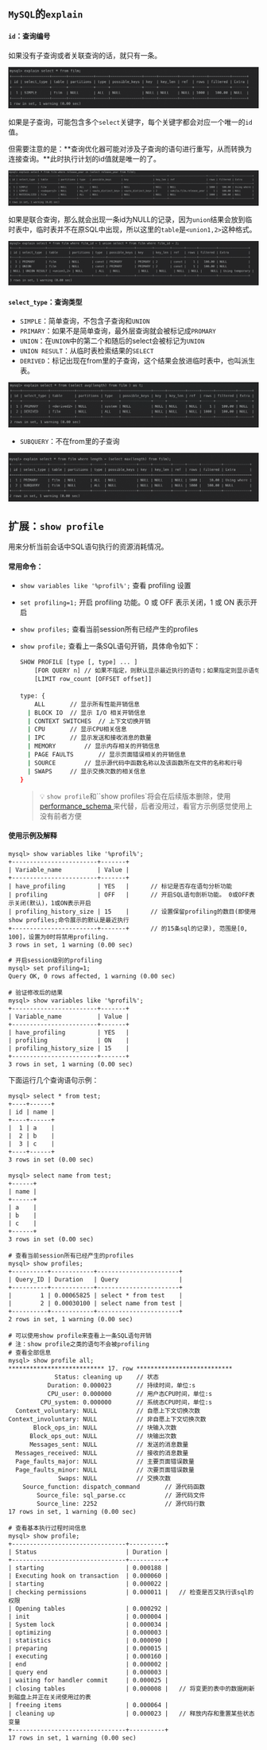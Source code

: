 ## `MySQL`的`explain`

#### `id`：查询编号

如果没有子查询或者关联查询的话，就只有一条。

![image-20210822153748244](https://raw.githubusercontent.com/Floweryu/typora-img/main/img/20210822153750.png)

如果是子查询，可能包含多个`select`关键字，每个关键字都会对应一个唯一的`id`值。

但需要注意的是：**查询优化器可能对涉及子查询的语句进行重写，从而转换为连接查询。**此时执行计划的id值就是唯一的了。

![image-20210822150105007](https://raw.githubusercontent.com/Floweryu/typora-img/main/img/20210822150106.png)

如果是联合查询，那么就会出现一条id为NULL的记录，因为`union`结果会放到临时表中，临时表并不在原SQL中出现，所以这里的`table`是`<union1,2>`这种格式。

![image-20210822150953982](https://raw.githubusercontent.com/Floweryu/typora-img/main/img/20210822150955.png)

#### `select_type`：查询类型

- `SIMPLE`：简单查询，不包含子查询和`UNION`
- `PRIMARY`：如果不是简单查询，最外层查询就会被标记成`PROMARY`
- `UNION`：在`UNION`中的第二个和随后的select会被标记为`UNION`
- `UNION RESULT`：从临时表检索结果的`SELECT`
- `DERIVED`：标记出现在from里的子查询，这个结果会放进临时表中，也叫派生表。

![image-20210822164757090](https://raw.githubusercontent.com/Floweryu/typora-img/main/img/20210822164758.png)

- `SUBQUERY`：不在from里的子查询

![image-20210822165755941](https://raw.githubusercontent.com/Floweryu/typora-img/main/img/20210822165759.png)



## 扩展：`show profile`

用来分析当前会话中SQL语句执行的资源消耗情况。

#### 常用命令：

- `show variables like '%profil%';`  查看 profiling 设置

- `set profiling=1;`  开启 profiling 功能。0 或 OFF 表示关闭，1 或 ON 表示开启

- `show profiles;` 查看当前session所有已经产生的profiles

- `show profile;` 查看上一条SQL语句开销，具体命令如下：

  ```bash
  SHOW PROFILE [type [, type] ... ]
      [FOR QUERY n]	// 如果不指定，则默认显示最近执行的语句；如果指定则显示语句n，n是query_id的值，可通过show profiles查看
      [LIMIT row_count [OFFSET offset]]
  
  type: {
      ALL		// 显示所有性能开销信息
    | BLOCK IO	// 显示 I/O 相关开销信息
    | CONTEXT SWITCHES	// 上下文切换开销
    | CPU		// 显示CPU相关信息
    | IPC		// 显示发送和接收消息的数量
    | MEMORY		// 显示内存相关的开销信息
    | PAGE FAULTS		// 显示页面错误相关的开销信息
    | SOURCE		// 显示源代码中函数名称以及该函数所在文件的名称和行号
    | SWAPS		// 显示交换次数的相关信息
  }
  ```

  > :bulb: `show profile`和``show profiles`将会在后续版本删除，使用 [performance_schema ](https://dev.mysql.com/doc/refman/8.0/en/performance-schema-query-profiling.html)来代替，后者没用过，看官方示例感觉使用上没有前者方便

#### 使用示例及解释

```mysql
mysql> show variables like '%profil%';
+------------------------+-------+
| Variable_name          | Value |
+------------------------+-------+
| have_profiling         | YES   |		// 标记是否存在语句分析功能
| profiling              | OFF   |		// 开启SQL语句剖析功能。 0或OFF表示关闭(默认)，1或ON表示开启
| profiling_history_size | 15    |		// 设置保留profiling的数目(即使用show profiles;命令展示的默认是最近执行
+------------------------+-------+		// 的15条sql的记录), 范围是[0, 100]，设置为0时将禁用profiling.
3 rows in set, 1 warning (0.00 sec)
```



```mysql
# 开启session级别的profiling
mysql> set profiling=1;
Query OK, 0 rows affected, 1 warning (0.00 sec)

# 验证修改后的结果
mysql> show variables like '%profil%';
+------------------------+-------+
| Variable_name          | Value |
+------------------------+-------+
| have_profiling         | YES   |
| profiling              | ON    |
| profiling_history_size | 15    |
+------------------------+-------+
3 rows in set, 1 warning (0.00 sec)
```

下面运行几个查询语句示例：

```mysql
mysql> select * from test;
+----+------+
| id | name |
+----+------+
|  1 | a    |
|  2 | b    |
|  3 | c    |
+----+------+
3 rows in set (0.00 sec)

mysql> select name from test;
+------+
| name |
+------+
| a    |
| b    |
| c    |
+------+
3 rows in set (0.00 sec)

# 查看当前session所有已经产生的profiles
mysql> show profiles;
+----------+------------+-----------------------+
| Query_ID | Duration   | Query                 |
+----------+------------+-----------------------+
|        1 | 0.00065825 | select * from test    |
|        2 | 0.00030100 | select name from test |
+----------+------------+-----------------------+
2 rows in set, 1 warning (0.00 sec)

# 可以使用show profile来查看上一条SQL语句开销
# 注：show profile之类的语句不会被profiling
# 查看全部信息
mysql> show profile all;
*************************** 17. row ***************************
             Status: cleaning up	// 状态
           Duration: 0.000023		// 持续时间，单位:s
           CPU_user: 0.000000		// 用户态CPU时间，单位:s
         CPU_system: 0.000000		// 系统态CPU时间，单位:s
  Context_voluntary: NULL			// 自愿上下文切换次数
Context_involuntary: NULL			// 非自愿上下文切换次数
       Block_ops_in: NULL			// 块输入次数
      Block_ops_out: NULL			// 块输出次数
      Messages_sent: NULL			// 发送的消息数量
  Messages_received: NULL			// 接收的消息数量
  Page_faults_major: NULL			// 主要页面错误数量
  Page_faults_minor: NULL			// 次要页面错误数量
              Swaps: NULL			// 交换次数
    Source_function: dispatch_command		// 源代码函数
        Source_file: sql_parse.cc			// 源代码文件
        Source_line: 2252					// 源代码行数
17 rows in set, 1 warning (0.00 sec)

# 查看基本执行过程时间信息
mysql> show profile;
+--------------------------------+----------+
| Status                         | Duration |
+--------------------------------+----------+
| starting                       | 0.000188 |
| Executing hook on transaction  | 0.000060 |
| starting                       | 0.000022 |
| checking permissions           | 0.000011 |	// 检查是否又执行该sql的权限
| Opening tables                 | 0.000292 |
| init                           | 0.000004 |
| System lock                    | 0.000034 |
| optimizing                     | 0.000003 |
| statistics                     | 0.000090 |
| preparing                      | 0.000015 |
| executing                      | 0.000160 |
| end                            | 0.000002 |
| query end                      | 0.000003 |
| waiting for handler commit     | 0.000025 |
| closing tables                 | 0.000008 |	// 将变更的表中的数据刷新到磁盘上并正在关闭使用过的表
| freeing items                  | 0.000064 |	
| cleaning up                    | 0.000023 |	// 释放内存和重置某些状态变量
+--------------------------------+----------+
17 rows in set, 1 warning (0.00 sec)
```

